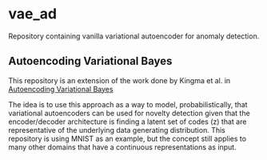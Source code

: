 # vae_ad
Repository containing vanilla variational autoencoder for anomaly detection.

## Autoencoding Variational Bayes

This repository is an extension of the work done by Kingma et al. in [Autoencoding Variational Bayes](http://arxiv.org/abs/1312.6114)

The idea is to use this approach as a way to model, probabilistically, that variational autoencoders can be used for novelty detection given that the encoder/decoder architecture is finding a latent set of codes (z) that are representative of the underlying data generating distribution. This repository is using MNIST as an example, but the concept still applies to many other domains that have a continuous representations as input.
